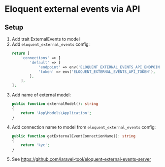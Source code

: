 # Eloquent external events via API

## Setup
1. Add trait ExternalEvents to model
2. Add `eloquent_external_events` config:
    ```php
    return [
        'connections' => [
            'default' => [
                'endpoint' => env('ELOQUENT_EXTERNAL_EVENTS_API_ENDPOINT'),
                'token' => env('ELOQUENT_EXTERNAL_EVENTS_API_TOKEN'),
            ],
        ],
    ];
    ```
3. Add name of external model:
    ```php
    public function externalModel(): string
    {
        return 'App\Models\Application';
    }
    ```
4. Add connection name to model from `eloquent_external_events` config:
    ```php
    public function getExternalEventConnectionName(): string
    {
        return 'kyc';
    }
    ```
5. See https://github.com/laravel-tool/eloquent-external-events-server